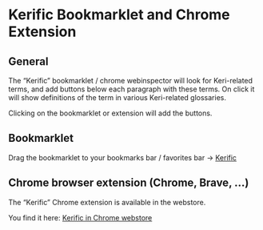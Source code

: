 # Kerific Bookmarklet and Chrome Extension

## General

The “Kerific” bookmarklet / chrome webinspector will look for Keri-related terms, and add buttons below each paragraph with these terms. On click it will show definitions of the term in various Keri-related glossaries.

Clicking on the bookmarklet or extension will add the buttons.

## Bookmarklet

Drag the bookmarklet to your bookmarks bar / favorites bar → <a class='m-3 d-inline bookmarklet btn btn-outline-dark' href="javascript:(function()%7Bvar%20existingScript%20=%20document.getElementById('kerific-83450285767488');if%20(existingScript)%20%7BexistingScript.remove();%7Dvar%20jsCode%20=%20document.createElement('script');jsCode.setAttribute('src',%20'https://weboftrust.github.io/WOT-terms/js/kerific/scripts/content.js');jsCode.setAttribute('id',%20'kerific-83450285767488');document.body.appendChild(jsCode);%7D)();">Kerific</a>

## Chrome browser extension (Chrome, Brave, …)

The “Kerific” Chrome extension is available in the webstore.

You find it here: <a target="_blank" rel="noopener" href="https://chromewebstore.google.com/detail/kerific/ckbmkbbmnfbeecfmoiohobcdmopekgmp">Kerific in Chrome webstore</a>
